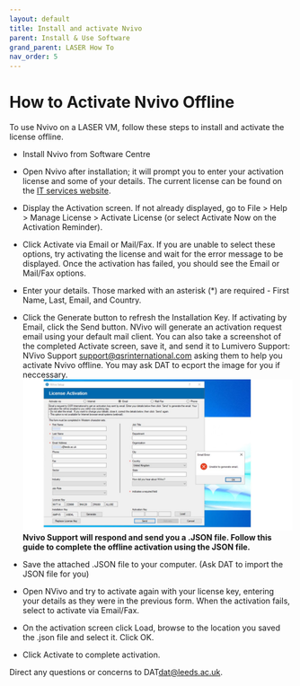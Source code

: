 ```yaml
---
layout: default
title: Install and activate Nvivo
parent: Install & Use Software
grand_parent: LASER How To
nav_order: 5
---
```

# How to Activate Nvivo Offline

To use Nvivo on a LASER VM, follow these steps to install and activate the license offline.

- Install Nvivo from Software Centre
- Open Nvivo after installation; it will prompt you to enter your activation license and some of your details. The current license can be found on the [IT services website](https://it.leeds.ac.uk/it?id=kb_article&sysparm_article=KB0015763).
- Display the Activation screen. If not already displayed, go to File > Help > Manage License > Activate License (or select Activate Now on the Activation Reminder).
- Click Activate via Email or Mail/Fax. If you are unable to select these options, try activating the license and wait for the error message to be displayed. Once the activation has failed, you should see the Email or Mail/Fax options.
- Enter your details. Those marked with an asterisk (\*) are required - First Name, Last, Email, and Country.
- Click the Generate button to refresh the Installation Key.
  If activating by Email, click the Send button. NVivo will generate an activation request email using your default mail client. You can also take a screenshot of the completed Activate screen, save it, and send it to Lumivero Support: NVivo Support <support@qsrinternational.com> asking them to help you activate Nvivo offline. You may ask DAT to ecport the image for you if neccessary. 
![Select Export](../../../images/install_software/04_nvivo.jpg)
**Nvivo Support will respond and send you a .JSON file. Follow this guide to complete the offline activation using the JSON file.**

- Save the attached .JSON file to your computer. (Ask DAT to import the JSON file for you)
- Open NVivo and try to activate again with your license key, entering your details as they were in the previous form. When the activation fails, select to activate via Email/Fax.
- On the activation screen click Load, browse to the location you saved the .json file and select it. Click OK.
- Click Activate to complete activation.

Direct any questions or concerns to DAT<dat@leeds.ac.uk>.


